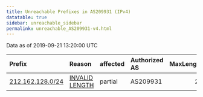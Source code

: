 ```yaml
---
title: Unreachable Prefixes in AS209931 (IPv4)
datatable: true
sidebar: unreachable_sidebar
permalink: unreachable_AS209931-v4.html
---
```


Data as of 2019-09-21 13:20:00 UTC


<div class="datatable-begin"></div>

| Prefix                                                     | Reason                                                                                                      | affected   | Authorized AS   |   MaxLength | Anchor                                         |   unreachable /24s |
|:-----------------------------------------------------------|:------------------------------------------------------------------------------------------------------------|:-----------|:----------------|------------:|:-----------------------------------------------|-------------------:|
| [212.162.128.0/24](https://stat.ripe.net/212.162.128.0/24) | [INVALID LENGTH](https://rpki-validator.ripe.net/announcement-preview?asn=AS209931&prefix=212.162.128.0/24) | partial    | AS209931        |          23 | [RIPE](unreachable_RIPE_NCC_RPKI_Root-v4.html) |                  1 |

<div class="datatable-end"></div>